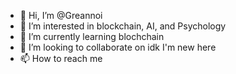 - 👋 Hi, I’m @Greannoi
- 👀 I’m interested in blockchain, AI, and Psychology
- 🌱 I’m currently learning blochchain
- 💞️ I’m looking to collaborate on idk I'm new here
- 📫 How to reach me 

<!---
Greannoi/Greannoi is a ✨ special ✨ repository because its `README.md` (this file) appears on your GitHub profile.
You can click the Preview link to take a look at your changes.
--->
